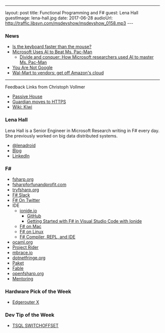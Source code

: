 ---
layout: post
title: Functional Programming and F#
guest:  Lena Hall
guestImage:  lena-hall.jpg
date: 2017-06-28
audioUrl: http://traffic.libsyn.com/msdevshow/msdevshow_0158.mp3
--- 
### News

 - [Is the keyboard faster than the mouse?](https://danluu.com/keyboard-v-mouse/)
 - [Microsoft Uses AI to Beat Ms. Pac-Man](https://www.thurrott.com/cloud/118294/microsoft-uses-ai-beat-ms-pac-man)
    - [Divide and conquer: How Microsoft researchers used AI to master Ms. Pac-Man](https://blogs.microsoft.com/next/2017/06/14/divide-conquer-microsoft-researchers-used-ai-master-ms-pac-man/#sm.000019y3g4ujzdeskxib5w776nkv6)
 - [You Are Not Google](https://blog.bradfieldcs.com/you-are-not-google-84912cf44afb)
 - [Wal-Mart to vendors: get off Amazon's cloud](http://www.foxbusiness.com/features/2017/06/21/wal-mart-to-vendors-get-off-amazons-cloud.html)

 ------------------------------------------------------

Feedback Links from Christoph Vollmer

 - [Passive House](https://en.wikipedia.org/wiki/Passive_house)
 - [Guardian moves to HTTPS](https://www.theguardian.com/info/developer-blog/2016/nov/29/the-guardian-has-moved-to-https)
 - [Wiki: Kiwi](https://en.wikipedia.org/wiki/Kiwi)

### Lena Hall

Lena Hall is a Senior Engineer in Microsoft Research writing in F# every day. She previously worked on big data distributed systems.

 - [@lenadroid](https://twitter.com/lenadroid)
 - [Blog](https://lenadroid.github.io/posts.html)
 - [LinkedIn](https://www.linkedin.com/in/alenadzenisenka)

### F# #

-   [fsharp.org](http://fsharp.org/)
-   [fsharpforfunandprofit.com](https://fsharpforfunandprofit.com/)
-   [tryfsharp.org](http://www.tryfsharp.org/)
-   [F\# Slack](http://fsharp.org/guides/slack/)
-   [F\# On Twitter](https://twitter.com/search?q=%23fsharp)
-   IDE
    -   [ionide.io](http://ionide.io/)
        -   [GitHub](https://github.com/ionide)
        -   [Getting Started with F\# in Visual Studio Code with Ionide](https://docs.microsoft.com/en-us/dotnet/fsharp/tutorials/getting-started/getting-started-vscode)
    -   [F\# on Mac](http://fsharp.org/use/mac/)
    -   [F\# on Linux](http://fsharp.org/use/linux/)
    -   [F\# Compiler, REPL, and IDE](https://repl.it/site/languages/fsharp)
-   [ocaml.org](http://ocaml.org/)
-   [Project Rider](https://www.jetbrains.com/rider/)
-   [mbrace.io](http://mbrace.io/)
-   [dotnetfringe.org](http://dotnetfringe.org/)
-   [Paket](https://fsprojects.github.io/Paket/)
-   [Fable](http://fable.io/)
-   [openfsharp.org](http://openfsharp.org/)
-   [Mentoring](http://fsharp.org/mentorship/)


### Hardware Pick of the Week

-   [Edgerouter X](http://amzn.to/2sZNre4)

### Dev Tip of the Week

-   [TSQL SWITCHOFFSET](https://docs.microsoft.com/en-us/sql/t-sql/functions/switchoffset-transact-sql)